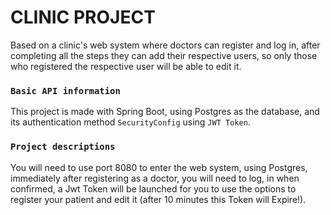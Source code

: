 # **CLINIC PROJECT**

Based on a clinic's web system where doctors can register and log in, after completing all the steps they can add their respective users, so only those who registered the respective user will be able to edit it.


### `Basic API information`

This project is made with Spring Boot, using Postgres as the database, and its authentication method `SecurityConfig` using `JWT Token`.

### `Project descriptions`

You will need to use port 8080 to enter the web system, using Postgres, immediately after registering as a doctor, you will need to log, in when confirmed, a Jwt Token will be launched for you to use the options to register your patient and edit it (after 10 minutes this Token will Expire!).

